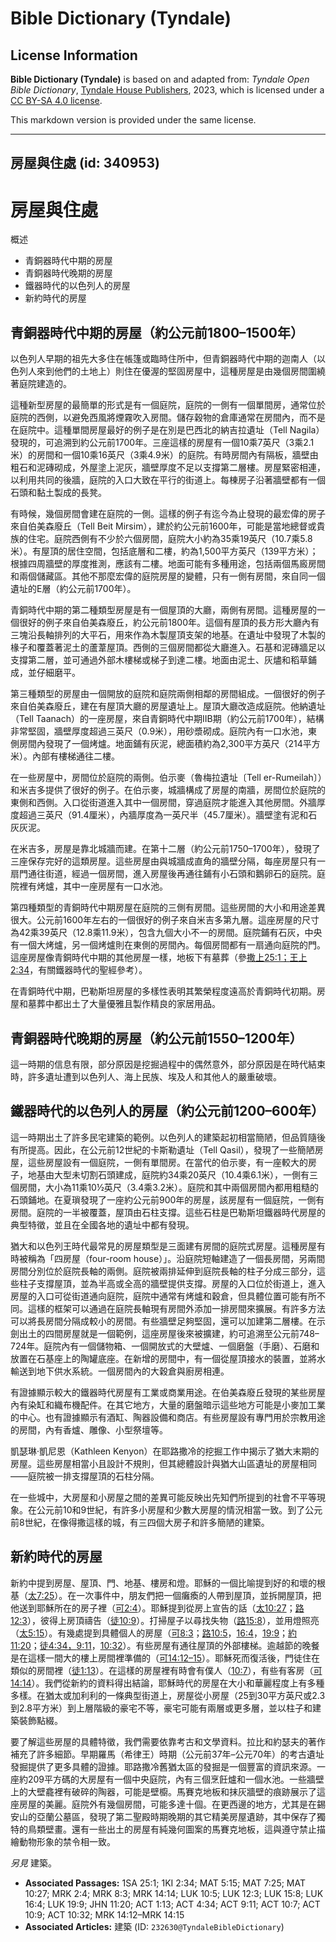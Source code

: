 # Bible Dictionary (Tyndale)

## License Information

**Bible Dictionary (Tyndale)** is based on and adapted from: _Tyndale Open Bible Dictionary_, [Tyndale House Publishers](https://tyndaleopenresources.com/), 2023, which is licensed under a [CC BY-SA 4.0 license](https://creativecommons.org/licenses/by-sa/4.0/legalcode.en).

This markdown version is provided under the same license.



--------------------------------

## 房屋與住處 (id: 340953)

房屋與住處
=====

概述

* 青銅器時代中期的房屋
* 青銅器時代晚期的房屋
* 鐵器時代的以色列人的房屋
* 新約時代的房屋

青銅器時代中期的房屋（約公元前1800–1500年）
--------------------------

以色列人早期的祖先大多住在帳篷或臨時住所中，但青銅器時代中期的迦南人（以色列人來到他們的土地上）則住在優渥的堅固房屋中，這種房屋是由幾個房間圍繞著庭院建造的。

這種新型房屋的最簡單的形式是有一個庭院，庭院的一側有一個單間房，通常位於庭院的西側，以避免西風將煙霧吹入房間。儲存穀物的倉庫通常在房間內，而不是在庭院中。這種單間房屋最好的例子是在別是巴西北的納吉拉遺址（Tell Nagila）發現的，可追溯到約公元前1700年。三座這樣的房屋有一個10乘7英尺（3乘2\.1米）的房間和一個10乘16英尺（3乘4\.9米）的庭院。有時房間內有隔板，牆壁由粗石和泥磚砌成，外屋塗上泥灰，牆壁厚度不足以支撐第二層樓。房屋緊密相連，以利用共同的後牆，庭院的入口大致在平行的街道上。每棟房子沿著牆壁都有一個石頭和黏土製成的長凳。

有時候，幾個房間會建在庭院的一側。這樣的例子有迄今為止發現的最宏偉的房子來自伯美森廢丘（Tell Beit Mirsim），建於約公元前1600年，可能是當地總督或貴族的住宅。庭院西側有不少於六個房間，庭院大小約為35乘19英尺（10\.7乘5\.8米）。有屋頂的居住空間，包括底層和二樓，約為1,500平方英尺（139平方米）；根據四周牆壁的厚度推測，應該有二樓。地面可能有多種用途，包括兩個馬廄房間和兩個儲藏區。其他不那麼宏偉的庭院房屋的變體，只有一側有房間，來自同一個遺址的E層（約公元前1700年）。

青銅時代中期的第二種類型房屋是有一個屋頂的大廳，兩側有房間。這種房屋的一個很好的例子來自伯美森廢丘，約公元前1800年。這個有屋頂的長方形大廳內有三塊沿長軸排列的大平石，用來作為木製屋頂支架的地基。在遺址中發現了木製的椽子和覆蓋著泥土的蘆葦屋頂。西側的三個房間都從大廳進入。石基和泥磚牆足以支撐第二層，並可通過外部木樓梯或梯子到達二樓。地面由泥土、灰燼和稻草鋪成，並仔細磨平。

第三種類型的房屋由一個開放的庭院和庭院兩側相鄰的房間組成。一個很好的例子來自伯美森廢丘，建在有屋頂大廳的房屋遺址上。屋頂大廳改造成庭院。他納遺址（Tell Taanach）的一座房屋，來自青銅時代中期IIB期（約公元前1700年），結構非常堅固，牆壁厚度超過三英尺（0\.9米），用砂漿砌成。庭院內有一口水池，東側房間內發現了一個烤爐。地面鋪有灰泥，總面積約為2,300平方英尺（214平方米）。內部有樓梯通往二樓。

在一些房屋中，房間位於庭院的兩側。伯示麥（魯梅拉遺址〔Tell er\-Rumeilah〕）和米吉多提供了很好的例子。在伯示麥，城牆構成了房屋的南牆，房間位於庭院的東側和西側。入口從街道進入其中一個房間，穿過庭院才能進入其他房間。外牆厚度超過三英尺（91\.4厘米），內牆厚度為一英尺半（45\.7厘米）。牆壁塗有泥和石灰灰泥。

在米吉多，房屋是靠北城牆而建。在第十二層（約公元前1750–1700年），發現了三座保存完好的這類房屋。這些房屋由與城牆成直角的牆壁分隔，每座房屋只有一扇門通往街道，經過一個房間，進入房屋後再通往鋪有小石頭和鵝卵石的庭院。庭院裡有烤爐，其中一座房屋有一口水池。

第四種類型的青銅時代中期房屋在庭院的三側有房間。這些房間的大小和用途差異很大。公元前1600年左右的一個很好的例子來自米吉多第九層。這座房屋的尺寸為42乘39英尺（12\.8乘11\.9米），包含九個大小不一的房間。庭院鋪有石灰，中央有一個大烤爐，另一個烤爐則在東側的房間內。每個房間都有一扇通向庭院的門。這座房屋像青銅時代中期的其他房屋一樣，地板下有墓葬（參[撒上25:1；](https://ref.ly/1Sam25:1)[王上2:34](https://ref.ly/1Kgs2:34)，有關鐵器時代的聖經參考）。

在青銅時代中期，巴勒斯坦房屋的多樣性表明其繁榮程度遠高於青銅時代初期。房屋和墓葬中都出土了大量優雅且製作精良的家居用品。

青銅器時代晚期的房屋（約公元前1550–1200年）
--------------------------

這一時期的信息有限，部分原因是挖掘過程中的偶然意外，部分原因是在時代結束時，許多遺址遭到以色列人、海上民族、埃及人和其他人的嚴重破壞。

鐵器時代的以色列人的房屋（約公元前1200–600年）
---------------------------

這一時期出土了許多民宅建築的範例。以色列人的建築起初相當簡陋，但品質隨後有所提高。因此，在公元前12世紀的卡斯勒遺址（Tell Qasil），發現了一些簡陋房屋，這些房屋設有一個庭院，一側有單間房。在當代的伯示麥，有一座較大的房子，地基由大型未切割石頭建成，庭院約34乘20英尺（10\.4乘6\.1米），一側有三個房間，大小為11乘10½英尺（3\.4乘3\.2米）。庭院和其中兩個房間內都用粗糙的石頭鋪地。在夏瑣發現了一座約公元前900年的房屋，該房屋有一個庭院，一側有房間。庭院的一半被覆蓋，屋頂由石柱支撐。這些石柱是巴勒斯坦鐵器時代房屋的典型特徵，並且在全國各地的遺址中都有發現。

猶大和以色列王時代最常見的房屋類型是三面建有房間的庭院式房屋。這種房屋有時被稱為「四房屋（four\-room house）」。沿庭院短軸建造了一個長房間，另兩間房間分別位於庭院長軸的兩側。庭院被兩排延伸到庭院長軸的柱子分成三部分，這些柱子支撐屋頂，並為半高或全高的牆壁提供支撐。房屋的入口位於街道上，進入房屋的入口可從街道通向庭院，庭院中通常有烤爐和穀倉，但具體位置可能有所不同。這樣的框架可以通過在庭院長軸現有房間外添加一排房間來擴展。有許多方法可以將長房間分隔成較小的房間。有些牆壁足夠堅固，還可以加建第二層樓。在示劍出土的四間房屋就是一個範例，這座房屋後來被擴建，約可追溯至公元前748–724年。庭院內有一個儲物箱、一個開放式的大壁爐、一個磨盤（手磨）、石磨和放置在石基座上的陶罐底座。在新增的房間中，有一個從屋頂接水的裝置，並將水輸送到地下供水系統。一個房間內的大穀倉與廚房相連。

有證據顯示較大的鐵器時代房屋有工業或商業用途。在伯美森廢丘發現的某些房屋內有染缸和織布機配件。在其它地方，大量的磨盤暗示這些地方可能是小麥加工業的中心。也有證據顯示有酒缸、陶器設備和商店。有些房屋設有專門用於宗教用途的房間，內有香爐、雕像、小型祭壇等。

凱瑟琳·凱尼恩（Kathleen Kenyon）在耶路撒冷的挖掘工作中揭示了猶大末期的房屋。這些房屋相當小且設計不規則，但其總體設計與猶大山區遺址的房屋相同——庭院被一排支撐屋頂的石柱分隔。

在一些城中，大房屋和小房屋之間的差異可能反映出先知們所提到的社會不平等現象。在公元前10和9世紀，有許多小房屋和少數大房屋的情況相當一致。到了公元前8世紀，在像得撒這樣的城，有三四個大房子和許多簡陋的建築。

新約時代的房屋
-------

新約中提到房屋、屋頂、門、地基、樓房和燈。耶穌的一個比喻提到好的和壞的根基（[太7:25](https://ref.ly/Matt7:25)）。在一次事件中，朋友們把一個癱瘓的人帶到屋頂，並拆開屋頂，把他送到耶穌所在的房子裡（[可2:4](https://ref.ly/Mark2:4)）。耶穌提到從房上宣告的話（[太10:27](https://ref.ly/Matt10:27)；[路12:3](https://ref.ly/Luke12:3)），彼得上房頂禱告（[徒10:9](https://ref.ly/Acts10:9)）。打掃屋子以尋找失物（[路15:8](https://ref.ly/Luke15:8)），並用燈照亮（[太5:15](https://ref.ly/Matt5:15)）。有幾處提到具體個人的房屋（[可8:3](https://ref.ly/Mark8:3)；[路10:5](https://ref.ly/Luke10:5)，[16:4](https://ref.ly/Luke16:4)，[19:9](https://ref.ly/Luke19:9)；[約11:20](https://ref.ly/John11:20)；[徒4:34，](https://ref.ly/Acts4:34)[9:11](https://ref.ly/Acts9:11)，[10:32](https://ref.ly/Acts10:32)）。有些房屋有通往屋頂的外部樓梯。逾越節的晚餐是在這樣一間大的樓上房間裡準備的（[可14:12–15](https://ref.ly/Mark14:12-Mark14:15)）。耶穌死而復活後，門徒住在類似的房間裡（[徒1:13](https://ref.ly/Acts1:13)）。在這樣的房屋裡有時會有僕人（[10:7](https://ref.ly/Acts10:7)），有些有客房（[可14:14](https://ref.ly/Mark14:14)）。我們從新約的資料得出結論，耶穌時代的房屋在大小和華麗程度上有多種多樣。在猶太或加利利的一條典型街道上，房屋從小房屋（25到30平方英尺或2\.3到2\.8平方米）到上層階級的豪宅不等，豪宅可能有兩層或更多層，並以柱子和建築裝飾點綴。

要了解這些房屋的具體特徵，我們需要依靠考古和文學資料。拉比和約瑟夫的著作補充了許多細節。早期羅馬（希律王）時期（公元前37年–公元70年）的考古遺址發掘提供了更多具體的證據。耶路撒冷舊猶太區的發掘是一個豐富的資訊來源。一座約209平方碼的大房屋有一個中央庭院，內有三個烹飪爐和一個水池。一些牆壁上的大壁龕裡有破碎的陶器，可能是壁櫥。馬賽克地板和抹灰牆壁的痕跡展示了這座房屋的美麗。庭院外有幾個房間，可能多達十個。在更西邊的地方，尤其是在錫安山的亞蘭公墓區，發現了第二聖殿時期晚期的其它精美房屋遺跡，其中保存了獨特的鳥類壁畫。還有一些出土的房屋有純幾何圖案的馬賽克地板，這與遵守禁止描繪動物形象的禁令相一致。

*另見* 建築。

* **Associated Passages:** 1SA 25:1; 1KI 2:34; MAT 5:15; MAT 7:25; MAT 10:27; MRK 2:4; MRK 8:3; MRK 14:14; LUK 10:5; LUK 12:3; LUK 15:8; LUK 16:4; LUK 19:9; JHN 11:20; ACT 1:13; ACT 4:34; ACT 9:11; ACT 10:7; ACT 10:9; ACT 10:32; MRK 14:12–MRK 14:15
* **Associated Articles:** 建築 (ID: `232630@TyndaleBibleDictionary`)

